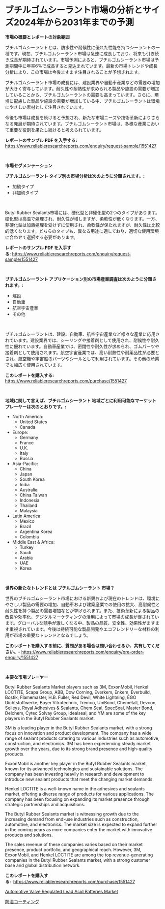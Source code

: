 <p><h1>ブチルゴムシーラント市場の分析とサイズ2024年から2031年までの予測</h1></p><p><strong>市場の概要とレポートの対象範囲</strong></p>
<p><p>ブチルゴムシーラントとは、防水性や耐候性に優れた性能を持つシーラントの一種です。現在、ブチルゴムシーラント市場は急速に成長しており、将来も引き続き成長が期待されています。市場予測によると、ブチルゴムシーラント市場は予測期間中に年率6%で成長すると見込まれています。最新の市場トレンドや成長分析により、この市場は今後ますます注目されることが予想されます。</p><p>ブチルゴムシーラント市場の成長には、建設業界や自動車産業などの需要の増加が大きく寄与しています。耐久性や耐熱性が求められる製品や施設の需要が増加していることから、ブチルゴムシーラントの需要も高まっています。さらに、環境に配慮した製品や施設の需要が増加している中、ブチルゴムシーラントは環境にやさしい素材として注目されています。</p><p>今後も市場は成長を続けると予想され、新たな市場ニーズや技術革新によりさらなる発展が期待されています。ブチルゴムシーラント市場は、多様な産業において重要な役割を果たし続けると考えられています。</p></p>
<p><strong>レポートのサンプル PDF を入手する:</strong> <a href="https://www.reliableresearchreports.com/enquiry/request-sample/1551427">https://www.reliableresearchreports.com/enquiry/request-sample/1551427</a></p>
<p>&nbsp;</p>
<p><strong>市場セグメンテーション</strong></p>
<p><strong>ブチルゴムシーラント タイプ別の市場分析は次のように分類されます。:</strong></p>
<p><ul><li>加硫タイプ</li><li>非加硫タイプ</li></ul></p>
<p>&nbsp;</p>
<p><p>Butyl Rubber Sealants市場には、硬化型と非硬化型の2つのタイプがあります。硬化型は高温で処理され、耐久性が増しますが、柔軟性が低くなります。一方、非硬化型は加熱処理を受けずに使用され、柔軟性が保たれますが、耐久性は比較的低くなります。どちらのタイプも、異なる用途に適しており、適切な使用環境に合わせて選択する必要があります。</p></p>
<p><strong>レポートのサンプル PDF を入手する:</strong>&nbsp;<a href="https://www.reliableresearchreports.com/enquiry/request-sample/1551427">https://www.reliableresearchreports.com/enquiry/request-sample/1551427</a></p>
<p>&nbsp;</p>
<p><strong> ブチルゴムシーラント アプリケーション別の市場産業調査は次のように分類されます。:</strong></p>
<p><ul><li>建設</li><li>自動車</li><li>航空宇宙産業</li><li>その他</li></ul></p>
<p>&nbsp;</p>
<p><p>ブチルゴムシーラントは、建設、自動車、航空宇宙産業など様々な産業に応用されています。建設業界では、シーリングや接着剤として使用され、耐候性や耐久性に優れています。自動車産業では、密閉性や耐久性が求められ、ゴムパーツや接着剤として使用されます。航空宇宙産業では、高い耐熱性や耐薬品性が必要とされ、航空機や宇宙船のパーツやシールとして利用されています。その他の産業でも幅広く使用されています。</p></p>
<p><strong>このレポートを購入する:</strong>&nbsp; <a href="https://www.reliableresearchreports.com/purchase/1551427">https://www.reliableresearchreports.com/purchase/1551427</a></p>
<p>&nbsp;</p>
<p><strong>地域に関して言えば、ブチルゴムシーラント 地域ごとに利用可能なマーケットプレーヤーは次のとおりです。:</strong></p>
<p><ul>
    <li>
        North America:
        <ul>
            <li>United States</li>
            <li>Canada</li>
        </ul>
    </li>
    <li>
        Europe:
        <ul>
            <li>Germany</li>
            <li>France</li>
            <li>U.K.</li>
            <li>Italy</li>
            <li>Russia</li>
        </ul>
    </li>
    <li>
        Asia-Pacific:
        <ul>
            <li>China</li>
            <li>Japan</li>
            <li>South Korea</li>
            <li>India</li>
            <li>Australia</li>
            <li>China Taiwan</li>
            <li>Indonesia</li>
            <li>Thailand</li>
            <li>Malaysia</li>
        </ul>
    </li>
    <li>
        Latin America:
        <ul>
            <li>Mexico</li>
            <li>Brazil</li>
            <li>Argentina Korea</li>
            <li>Colombia</li>
        </ul>
    </li>
    <li>
        Middle East & Africa:
        <ul>
            <li>Turkey</li>
            <li>Saudi</li>
            <li>Arabia</li>
            <li>UAE</li>
            <li>Korea</li>
        </ul>
    </li>
    </ul></p>
<p>&nbsp;</p>
<p><strong>世界の新たなトレンドとは ブチルゴムシーラント 市場？</strong></p>
<p><p>世界のブチルゴムシーラント市場における新興および現在のトレンドは、環境にやさしい製品の需要の増加、自動車および建築産業での使用の拡大、高耐候性と耐久性を持つ製品の需要増加などが挙げられます。また、技術革新による製品の改良や効率化、デジタルマーケティングの活用によって市場の成長が促されています。グローバルな競争が激しくなる中、製品の品質、安全性、効果性がますます重視されています。今後は持続可能な製品開発やエコフレンドリーな材料の利用が市場の重要なトレンドとなるでしょう。</p></p>
<p><strong>このレポートを購入する前に、質問がある場合は問い合わせるか、共有してください。</strong>- <a href="https://www.reliableresearchreports.com/enquiry/pre-order-enquiry/1551427">https://www.reliableresearchreports.com/enquiry/pre-order-enquiry/1551427</a></p>
<p>&nbsp;</p>
<p><strong>主要な市場プレーヤー</strong></p>
<p><p>Butyl Rubber Sealants Market players such as 3M, ExxonMobil, Henkel LOCTITE, Scapa Group, ABB, Dow Corning, Everkem, Enkem, Everbuild, Bostik, Flamemaster, H.B. Fuller, Red Devil, White Lightning, EGO Dichtstoffwerke, Bayer Vitrotechnic, Tremco, UniBond, Chemetall, Devcon, Selleys, Royal Adhesives & Sealants, Chem Seal, SpecSeal, Master Bond, Delchem, Cytec Solvay Group, Idealseal, and YM are some of the key players in the Butyl Rubber Sealants market.</p><p>3M is a leading player in the Butyl Rubber Sealants market, with a strong focus on innovation and product development. The company has a wide range of sealant products catering to various industries such as automotive, construction, and electronics. 3M has been experiencing steady market growth over the years, due to its strong brand presence and high-quality products.</p><p>ExxonMobil is another key player in the Butyl Rubber Sealants market, known for its advanced technologies and sustainable solutions. The company has been investing heavily in research and development to introduce new sealant products that meet the changing market demands.</p><p>Henkel LOCTITE is a well-known name in the adhesives and sealants market, offering a diverse range of products for various applications. The company has been focusing on expanding its market presence through strategic partnerships and acquisitions.</p><p>The Butyl Rubber Sealants market is witnessing growth due to the increasing demand from end-use industries such as construction, automotive, and electronics. The market size is expected to expand further in the coming years as more companies enter the market with innovative products and solutions.</p><p>The sales revenue of these companies varies based on their market presence, product portfolio, and geographical reach. However, 3M, ExxonMobil, and Henkel LOCTITE are among the top revenue-generating companies in the Butyl Rubber Sealants market, with a strong customer base and global distribution network.</p></p>
<p><strong>このレポートを購入する:</strong>&nbsp;&nbsp;<a href="https://www.reliableresearchreports.com/purchase/1551427">https://www.reliableresearchreports.com/purchase/1551427</a></p>
<p><p><a href="https://zircon-bluebell-299.notion.site/Automotive-Valve-Regulated-Lead-Acid-Batteries-Market-Share-Market-New-Trends-Analysis-Report-By-T-a915304102604db5aa475243f09885f9">Automotive Valve Regulated Lead Acid Batteries Market</a></p><p><a href="https://medium.com/@lillianamurazik2023/%E6%B9%BF%E6%B0%97%E3%83%90%E3%83%AA%E3%82%A2%E5%A1%97%E6%96%99%E5%B8%82%E5%A0%B4-%E5%B8%82%E5%A0%B4%E3%82%B7%E3%82%A7%E3%82%A2-%E5%B8%82%E5%A0%B4%E5%8B%95%E5%90%91-%E3%81%8A%E3%82%88%E3%81%B3%E5%B0%86%E6%9D%A5%E3%81%AE%E6%88%90%E9%95%B7%E3%82%92%E6%8E%A2%E3%82%8B-cb652fdafbd0">防湿コーティング</a></p></p>